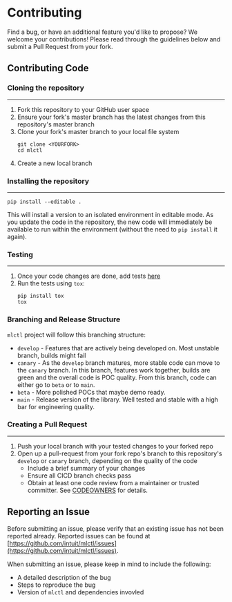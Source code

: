 # Contributing

Find a bug, or have an additional feature you'd like to propose? We welcome your contributions! Please read through the guidelines below and submit a Pull Request from your fork.

## Contributing Code

### Cloning the repository
---
1. Fork this repository to your GitHub user space
2. Ensure your fork's master branch has the latest changes from this repository's master branch
3. Clone your fork's master branch to your local file system 
    ```
    git clone <YOURFORK>
    cd mlctl
    ```
4. Create a new local branch 

### Installing the repository
---
```
pip install --editable .
```

   This will install a version to an isolated environment in editable
   mode. As you update the code in the repository, the new code will
   immediately be available to run within the environment (without the
   need to `pip install` it again).


### Testing
---
1. Once your code changes are done, add tests [here](/tests)
2. Run the tests using `tox`:
    ```
    pip install tox
    tox
    ```

### Branching and Release Structure

`mlctl` project will follow this branching structure:

- `develop` - Features that are actively being developed on. Most unstable branch, builds might fail
- `canary` - As the `develop` branch matures, more stable code can move to the `canary` branch. In this branch, features work together, builds are green and the overall code is POC quality. From this branch, code can either go to `beta` or to `main`.
- `beta` - More polished POCs that maybe demo ready.
- `main` - Release version of the library. Well tested and stable with a high bar for engineering quality.

### Creating a Pull Request
---
1. Push your local branch with your tested changes to your forked repo
2. Open up a pull-request from your fork repo's branch to this repository's `develop` or `canary` branch, depending on the quality of the code
    - Include a brief summary of your changes
    - Ensure all CICD branch checks pass
    - Obtain at least one code review from a maintainer or trusted committer. See [CODEOWNERS](./.github/CODEOWNERS) for details.

## Reporting an Issue
Before submitting an issue, please verify that an existing issue has not been reported already. Reported issues can be found at [https://github.com/intuit/mlctl/issues](https://github.com/intuit/mlctl/issues).

When submitting an issue, please keep in mind to include the following: 
* A detailed description of the bug
* Steps to reproduce the bug
* Version of `mlctl` and dependencies invovled



